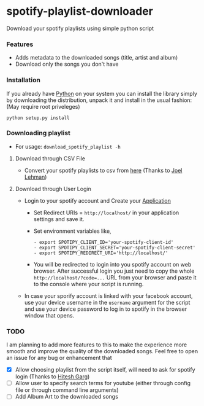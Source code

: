 # spotify-playlist-downloader
Download your spotify playlists using simple python script


### Features
* Adds metadata to the downloaded songs (title, artist and album)
* Download only the songs you don't have


### Installation
If you already have [Python](http://www.python.org/) on your system you can install the library simply by downloading the distribution, unpack it and install in the usual fashion: (May require root priveleges)

    python setup.py install

### Downloading playlist

* For usage: `download_spotify_playlist -h`

1. Download through CSV File
    * Convert your spotify playlists to csv from [here](http://joellehman.com/playlist/) (Thanks to [Joel Lehman](https://github.com/jal278))

2. Download through User Login
    * Login to your spotify account and Create your [Application](https://developer.spotify.com/my-applications/#!/applications)
        * Set Redirect URIs = `http://localhost/` in your application settings and save it.
        * Set environment variables like,

              - export SPOTIPY_CLIENT_ID='your-spotify-client-id'
              - export SPOTIPY_CLIENT_SECRET='your-spotify-client-secret'
              - export SPOTIPY_REDIRECT_URI='http://localhost/'

        * You will be redirected to login into you spotify account on web browser. After successful login you just need to copy the whole `http://localhost/?code=...` URL from your browser and paste it to the console where your script is running.
    * In case your sporify account is linked with your facebook account, use your device username in the `username` argument for the script and use your device password to log in to spotify in the browser window that opens.
### TODO
I am planning to add more features to this to make the experience more smooth and improve the quality of the downloaded songs. Feel free to open an issue for any bug or enhancement that

- [X] Allow choosing playlist from the script itself, will need to ask for spotify login (Thanks to [Hitesh Garg](https://github.com/hiteshgarg14))
- [ ] Allow user to specify search terms for youtube (either through config file or through command line arguments)
- [ ] Add Album Art to the downloaded songs
